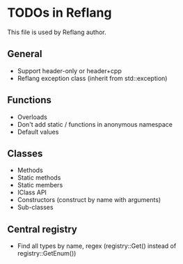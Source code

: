 # TODOs in Reflang
This file is used by Reflang author.

## General
* Support header-only or header+cpp
* Reflang exception class (inherit from std::exception)

## Functions
* Overloads
* Don't add static / functions in anonymous namespace
* Default values

## Classes
* Methods
* Static methods
* Static members
* IClass API
* Constructors (construct by name with arguments)
* Sub-classes

## Central registry
* Find all types by name, regex (registry::Get() instead of registry::GetEnum())
